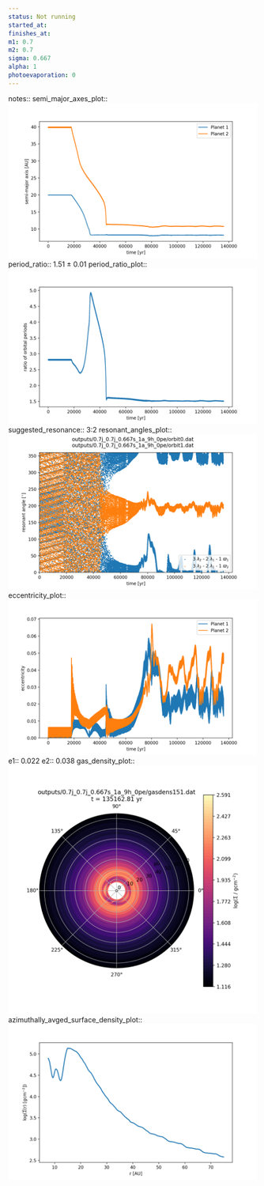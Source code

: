 ```yaml
---
status: Not running
started_at:
finishes_at:
m1: 0.7
m2: 0.7
sigma: 0.667
alpha: 1
photoevaporation: 0
---
```


notes::
semi_major_axes_plot:: ![semi_major_axes_0.7j_0.7j_0.667s_1a_9h_0pe.png](plots/semi_major_axes/semi_major_axes_0.7j_0.7j_0.667s_1a_9h_0pe.png)
period_ratio:: 1.51 ± 0.01
period_ratio_plot:: ![period_ratio_0.7j_0.7j_0.667s_1a_9h_0pe.png](plots/period_ratio/period_ratio_0.7j_0.7j_0.667s_1a_9h_0pe.png)
suggested_resonance:: 3:2
resonant_angles_plot:: ![resonant_angles_0.7j_0.7j_0.667s_1a_9h_0pe.png](plots/resonant_angles/resonant_angles_0.7j_0.7j_0.667s_1a_9h_0pe.png)
eccentricity_plot:: ![eccentricity_0.7j_0.7j_0.667s_1a_9h_0pe.png](plots/eccentricity/eccentricity_0.7j_0.7j_0.667s_1a_9h_0pe.png)
e1:: 0.022
e2:: 0.038
gas_density_plot:: ![gas_density_0.7j_0.7j_0.667s_1a_9h_0pe.png](plots/gas_density/gas_density_0.7j_0.7j_0.667s_1a_9h_0pe.png)
azimuthally_avged_surface_density_plot:: ![azimuthally_avged_surface_density_0.7j_0.7j_0.667s_1a_9h_0pe.png](plots/azimuthally_avged_surface_density/azimuthally_avged_surface_density_0.7j_0.7j_0.667s_1a_9h_0pe.png)
